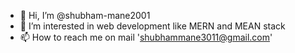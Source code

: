 - 👋 Hi, I’m @shubham-mane2001
- 👀 I’m interested in web development like MERN and MEAN stack
- 📫 How to reach me on mail 'shubhammane3011@gmail.com'

<!---
shubham-mane2001/shubham-mane2001 is a ✨ special ✨ repository because its `README.md` (this file) appears on your GitHub profile.
You can click the Preview link to take a look at your changes.
--->
